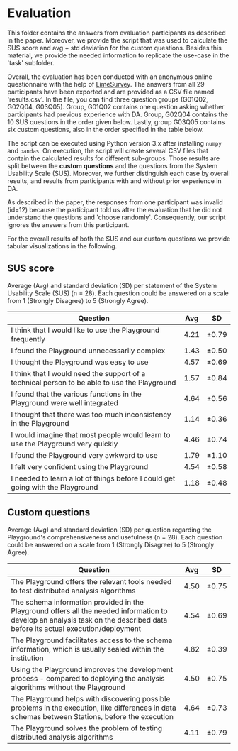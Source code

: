 # Evaluation

This folder contains the answers from evaluation participants as described in the paper. Moreover, we provide the script that was used to calculate the SUS score and avg + std deviation for the custom questions. Besides this material, we provide the needed information to replicate the use-case in the 'task' subfolder.

Overall, the evaluation has been conducted with an anonymous online questionnaire with the help of [LimeSurvey](https://www.limesurvey.org/de/). The answers from all 29 participants have been exported and are provided as a CSV file named 'results.csv'. In the file, you can find three question groups (G01Q02, G02Q04, G03Q05). Group, G01Q02 contains one question asking whether participants had previous experience with DA. Group, G02Q04 contains the 10 SUS questions in the order given below. Lastly, group G03Q05 contains six custom questions, also in the order specified in the table below.

The script can be executed using Python version 3.x after installing ```numpy``` and ```pandas```. On execution, the script will create several CSV files that contain the calculated results for different sub-groups. Those results are split between the **custom questions** and the questions from the System Usability Scale (SUS). Moreover, we further distinguish each case by overall results, and results from participants with and without prior experience in DA.

As described in the paper, the responses from one participant was invalid (id=12) because the participant told us after the evaluation that he did not understand the questions and 'choose randomly'. Consequently, our script ignores the answers from this participant.

For the overall results of both the SUS and our custom questions we provide tabular visualizations in the following.

## SUS score

Average (Avg) and standard deviation (SD) per statement of the System Usability Scale (SUS) (n = 28). Each question could be answered on a scale from 1 (Strongly Disagree) to 5 (Strongly Agree).

| Question                                                                                     | Avg  | SD    |
|----------------------------------------------------------------------------------------------|------|-------|
| I think that I would like to use the Playground frequently                                   | 4.21 | ±0.79 |
| I found the Playground unnecessarily complex                                                 | 1.43 | ±0.50 |
| I thought the Playground was easy to use                                                     | 4.57 | ±0.69 |
| I think that I would need the support of a technical person to be able to use the Playground | 1.57 | ±0.84 |
| I found that the various functions in the Playground were well integrated                    | 4.64 | ±0.56 |
| I thought that there was too much inconsistency in the Playground                            | 1.14 | ±0.36 |
| I would imagine that most people would learn to use the Playground very quickly              | 4.46 | ±0.74 |
| I found the Playground very awkward to use                                                   | 1.79 | ±1.10 |
| I felt very confident using the Playground                                                   | 4.54 | ±0.58 |
| I needed to learn a lot of things before I could get going with the Playground               | 1.18 | ±0.48 |


## Custom questions

Average (Avg) and standard deviation (SD) per question regarding the Playground's comprehensiveness and usefulness (n = 28). Each question could be answered on a scale from 1 (Strongly Disagree) to 5 (Strongly Agree).

| Question                                                                                                                                                                     | Avg  | SD    |
|------------------------------------------------------------------------------------------------------------------------------------------------------------------------------|------|-------|
| The Playground offers the relevant tools needed to test distributed analysis algorithms                                                                                      | 4.50 | ±0.75 |
| The schema information provided in the Playground offers all the needed information to develop an analysis task on the described data before its actual execution/deployment | 4.54 | ±0.69 |
| The Playground facilitates access to the schema information, which is usually sealed within the institution                                                                  | 4.82 | ±0.39 |
| Using the Playground improves the development process - compared to deploying the analysis algorithms without the Playground                                                 | 4.50 | ±0.75 |
| The Playground helps with discovering possible problems in the execution, like differences in data schemas between Stations, before the execution                            | 4.64 | ±0.73 |
| The Playground solves the problem of testing distributed analysis algorithms                                                                                                 | 4.11 | ±0.79 |